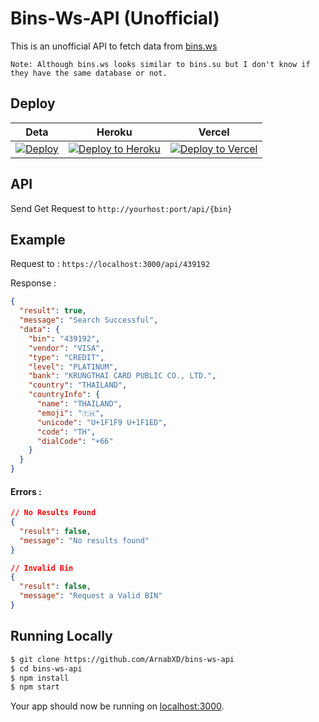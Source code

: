 # Bins-Ws-API (Unofficial)

This is an unofficial API to fetch data from [bins.ws](https://bins.ws)

```
Note: Although bins.ws looks similar to bins.su but I don't know if they have the same database or not.
```

## Deploy

| Deta | Heroku | Vercel |
|---|---|---|
| [![Deploy](https://button.deta.dev/1/svg)](https://go.deta.dev/deploy) | [![Deploy to Heroku](https://www.herokucdn.com/deploy/button.png)](https://heroku.com/deploy) | [![Deploy to Vercel](https://vercel.com/button)](https://vercel.com/import/project?template=https://github.com/ArnabXD/bins-ws-api) |

## API

Send Get Request to `http://yourhost:port/api/{bin}`

## Example

Request to : `https://localhost:3000/api/439192`

Response : 

```json
{
  "result": true,
  "message": "Search Successful",
  "data": {
    "bin": "439192",
    "vendor": "VISA",
    "type": "CREDIT",
    "level": "PLATINUM",
    "bank": "KRUNGTHAI CARD PUBLIC CO., LTD.",
    "country": "THAILAND",
    "countryInfo": {
      "name": "THAILAND",
      "emoji": "🇹🇭",
      "unicode": "U+1F1F9 U+1F1ED",
      "code": "TH",
      "dialCode": "+66"
    }
  }
}
```

#### Errors :

```json
// No Results Found
{
  "result": false,
  "message": "No results found"
}

// Invalid Bin
{
  "result": false,
  "message": "Request a Valid BIN"
}
```


## Running Locally

```bash
$ git clone https://github.com/ArnabXD/bins-ws-api
$ cd bins-ws-api
$ npm install 
$ npm start
```

Your app should now be running on [localhost:3000](http://localhost:3000/).

